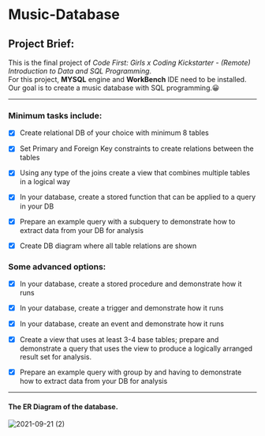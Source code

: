 # Music-Database

## Project Brief:

This is the final project of _Code First: Girls x Coding Kickstarter - (Remote) Introduction to Data and SQL Programming_. \
For this project, **MYSQL** engine and **WorkBench** IDE need to be installed. \
Our goal is to create a music database with SQL programming.:grinning:

- - - -- - - -

### Minimum tasks include:

- [x] Create relational DB of your choice with minimum 8 tables

- [x] Set Primary and Foreign Key constraints to create relations between the tables

- [x] Using any type of the joins create a view that combines multiple tables in a logical way

- [x] In your database, create a stored function that can be applied to a query in your DB

- [x] Prepare an example query with a subquery to demonstrate how to extract data from your DB for analysis

- [x] Create DB diagram where all table relations are shown


### Some advanced options:

- [x] In your database, create a stored procedure and demonstrate how it runs

- [x] In your database, create a trigger and demonstrate how it runs

- [x] In your database, create an event and demonstrate how it runs

- [x] Create a view that uses at least 3-4 base tables; prepare and demonstrate a query that uses the view to produce a logically arranged result set for analysis.

- [x] Prepare an example query with group by and having to demonstrate how to extract data from your DB for analysis

- - - -- - - -

#### The ER Diagram of the database. ####
![2021-09-21 (2)](https://user-images.githubusercontent.com/67553615/134212066-3e8fc9c1-ede3-498b-8b93-b292072dfc92.png)



